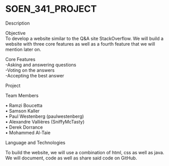 # SOEN_341_PROJECT

Description


Objective <br/>
To develop a website similar to the Q&A site StackOverflow.  We will build a website with three core features as well as a fourth feature that we will mention later on. 

Core Features<br/>
-Asking and answering questions<br/>
-Voting on the answers<br/>
-Accepting the best answer<br/>


Project




Team Members


 • Ramzi Boucetta<br/>
 • Samson Kaller<br/>
 • Paul Westenberg (paulwestenberg)<br>
 • Alexandre Vallières (SniffyMcTasty)<br> 
 • Derek Dorrance<br>
 • Mohammed Al-Taie<br>



Language and Technologies

To build the website, we will use a combination of html, css as well as java. We will document, code as well as share said code on GitHub. 



